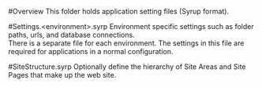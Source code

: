 #Overview
This folder holds application setting files (Syrup format).


#Settings.&lt;environment&gt;.syrp
Environment specific settings such as folder paths, urls, and database connections.  
There is a separate file for each environment.
The settings in this file are required for applications in a normal configuration.

#SiteStructure.syrp
Optionally define the hierarchy of Site Areas and Site Pages that make up the web site.
